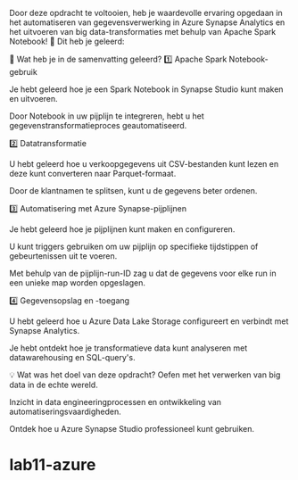 Door deze opdracht te voltooien, heb je waardevolle ervaring opgedaan in het automatiseren van gegevensverwerking in Azure Synapse Analytics en het uitvoeren van big data-transformaties met behulp van Apache Spark Notebook! 🎯 Dit heb je geleerd:

📌 Wat heb je in de samenvatting geleerd?
1️⃣ Apache Spark Notebook-gebruik

Je hebt geleerd hoe je een Spark Notebook in Synapse Studio kunt maken en uitvoeren.

Door Notebook in uw pijplijn te integreren, hebt u het gegevenstransformatieproces geautomatiseerd.

2️⃣ Datatransformatie

U hebt geleerd hoe u verkoopgegevens uit CSV-bestanden kunt lezen en deze kunt converteren naar Parquet-formaat.

Door de klantnamen te splitsen, kunt u de gegevens beter ordenen.

3️⃣ Automatisering met Azure Synapse-pijplijnen

Je hebt geleerd hoe je pijplijnen kunt maken en configureren.

U kunt triggers gebruiken om uw pijplijn op specifieke tijdstippen of gebeurtenissen uit te voeren.

Met behulp van de pijplijn-run-ID zag u dat de gegevens voor elke run in een unieke map worden opgeslagen.

4️⃣ Gegevensopslag en -toegang

U hebt geleerd hoe u Azure Data Lake Storage configureert en verbindt met Synapse Analytics.

Je hebt ontdekt hoe je transformatieve data kunt analyseren met datawarehousing en SQL-query's.

💡 Wat was het doel van deze opdracht?
Oefen met het verwerken van big data in de echte wereld.

Inzicht in data engineeringprocessen en ontwikkeling van automatiseringsvaardigheden.

Ontdek hoe u Azure Synapse Studio professioneel kunt gebruiken.

# lab11-azure
